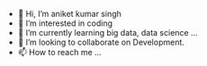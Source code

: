 - 👋 Hi, I’m aniket kumar singh
- 👀 I’m interested in coding
- 🌱 I’m currently learning big data, data science ...
- 💞️ I’m looking to collaborate on Development.
- 📫 How to reach me ... 

<!---
surajnai567/surajnai567 is a ✨ special ✨ repository because its `README.md` (this file) appears on your GitHub profile.
You can click the Preview link to take a look at your changes.
--->
